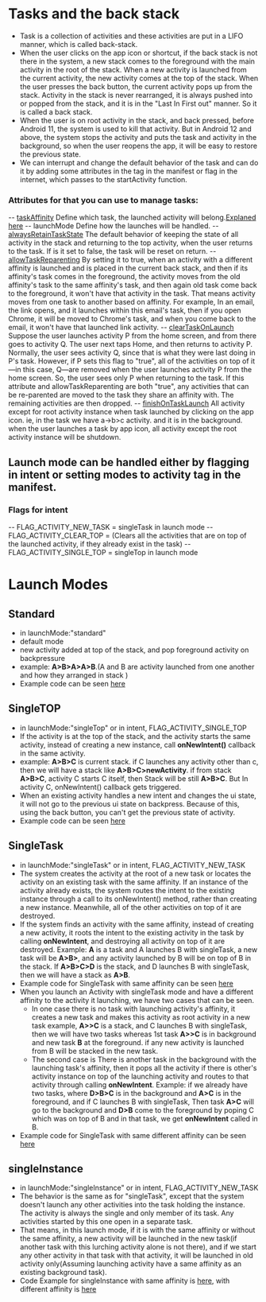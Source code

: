 # Tasks and the back stack

- Task is a collection of activities and these activities are put in a LIFO manner, which is called back-stack.
- When the user clicks on the app icon or shortcut, if the back stack is not there in the system, a new stack comes to the foreground with the main activity in the root of the stack. When a new activity is launched from the current activity, the new activity comes at the top of the stack. When the user presses the back button, the current activity pops up from the stack. Activity in the stack is never rearranged, it is always pushed into or popped from the stack, and it is in the "Last In First out" manner. So it is called a back stack.
- When the user is on root activity in the stack, and back pressed, before Android 11, the system is used to kill that activity. But in Android 12 and above, the system stops the activity and puts the task and activity in the background, so when the user reopens the app, it will be easy to restore the previous state.
- We can interrupt and change the default behavior of the task and can do it by adding some attributes in the <Activit> tag in the manifest or flag in the internet, which passes to the startActivity function.

### Attributes for <activity> that you can use to manage tasks:

-- [taskAffinity](https://developer.android.com/guide/topics/manifest/activity-element#aff)
    Define which task, the launched activity will belong.[Explaned here](https://chat.openai.com/share/cc7ca8dc-cfe5-4120-986e-9d6add87dbc3)
-- launchMode
    Define how the launches will be handled. 
-- [alwaysRetainTaskState](https://developer.android.com/guide/topics/manifest/activity-element#always)
    The default behavior of keeping the state of all activity in the stack and returning to the top activity, when the user returns to the task. If is it set to false, the task will be reset on return.
-- [allowTaskReparenting](https://developer.android.com/guide/topics/manifest/activity-element#reparent)
    By setting it to true, when an activity with a different affinity is launched and is placed in the current back stack, and then if its affinity's task comes in the foreground, the activity moves from the old affinity's task to the same affinity's task, and then again old task come back to the foreground, it won't have that activity in the task. That means activity moves from one task to another based on affinity. For example, In an email, the link opens, and it launches within this email's task, then if you open Chrome, it will be moved to Chrome's task, and when you come back to the email, it won't have that launched link activity.
-- [clearTaskOnLaunch](https://developer.android.com/guide/topics/manifest/activity-element#clear)
    Suppose the user launches activity P from the home screen, and from there goes to activity Q. The user next taps Home, and then returns to activity P. Normally, the user sees activity Q, since that is what they were last doing in P's task. However, if P sets this flag to "true", all of the activities on top of it—in this case, Q—are removed when the user launches activity P from the home screen. So, the user sees only P when returning to the task. If this attribute and allowTaskReparenting are both "true", any activities that can be re-parented are moved to the task they share an affinity with. The remaining activities are then dropped.
-- [finishOnTaskLaunch](https://developer.android.com/guide/topics/manifest/activity-element#finish)
    All activity except for root activity instance when task launched by clicking on the app icon. ie, in the task we have a->b>c activity. and it is in the background. when the user launches a task by app icon, all activity except the root activity instance will be shutdown.



## Launch mode can be handled either by flagging in intent or setting modes to activity tag in the manifest.

### Flags for intent

-- FLAG_ACTIVITY_NEW_TASK = singleTask in launch mode
-- FLAG_ACTIVITY_CLEAR_TOP = (Clears all the activities that are on top of the launched activity, if they already exist in the task)
-- FLAG_ACTIVITY_SINGLE_TOP = singleTop in launch mode

# Launch Modes

## Standard

- in <activity> launchMode:"standard"
- default mode
- new activity added at top of the stack, and pop foreground activity on backpressure
- example: **A>B>A>A>B**.(A and B are activity launched from one another and how they arranged in stack )
- Example code can be seen [here](https://github.com/sribanavasi/android_lauch_modes)

## SingleTOP

- in <activity> launchMode:"singleTop" or in intent, FLAG_ACTIVITY_SINGLE_TOP
- If the activity is at the top of the stack, and the activity starts the same activity, instead of creating a new instance, call **onNewIntent()** callback in the same activity.
- example: **A>B>C** is current stack. if C launches any activity other than c, then we will have a stack like **A>B>C>newActivity**. if from stack **A>B>C**, activity C starts C itself, then Stack will be still **A>B>C**. But In activity C, onNewIntent() callback gets triggered.
- When an existing activity handles a new intent and changes the ui state, it will not go to the previous ui state on backpress. Because of this, using the back button, you can't get the previous state of activity.
- Example code can be seen [here](https://github.com/sribanavasi/android_lauch_modes/tree/single_top)

## SingleTask

- in <activity> launchMode:"singleTask" or in intent, FLAG_ACTIVITY_NEW_TASK
- The system creates the activity at the root of a new task or locates the activity on an existing task with the same affinity. If an instance of the activity already exists, the system routes the intent to the existing instance through a call to its onNewIntent() method, rather than creating a new instance. Meanwhile, all of the other activities on top of it are destroyed.
- If the system finds an activity with the same affinity, instead of creating a new activity, it roots the intent to the existing activity in the task by calling **onNewIntent**, and destroying all activity on top of it are destroyed. Example: **A** is a task and A launches B with singleTask, a new task will be **A>B>**, and any activity launched by B will be on top of B in the stack. If **A>B>C>D** is the stack, and D launches B with singleTask, then we will have a stack as **A>B**. 
- Example code for SingleTask with same affinity can be seen [here](https://github.com/sribanavasi/android_lauch_modes/tree/single_task_same_affinity)
- When you launch an Activity with singleTask mode and have a different affinity to the activity it launching, we have two cases that can be seen. 
    - In one case there is no task with launching activity's affinity, it creates a new task and makes this activity as root activity in a new task example, **A>>C** is a stack, and C launches B with singleTask, then we will have two tasks whereas 1st task **A>>C** is in background and new task **B** at the foreground. if any new activity is launched from B will be stacked in the new task.
    - The second case is There is another task in the background with the launching task's affinity, then it pops all the activity if there is other's activity instance on top of the launching activity and routes to that activity through calling **onNewIntent**. Example: if we already have two tasks, where **D>B>C** is in the background and **A>C** is in the foreground, and if C launches B with singleTask, Then task **A>C** will go to the background and **D>B** come to the foreground by poping C which was on top of B and in that task, we get **onNewIntent** called in B.
- Example code for SingleTask with same different affinity can be seen [here](https://github.com/sribanavasi/android_lauch_modes/tree/single_task_different_affinity)

## singleInstance

- in <activity> launchMode:"singleInstance" or in intent, FLAG_ACTIVITY_NEW_TASK
- The behavior is the same as for "singleTask", except that the system doesn't launch any other activities into the task holding the instance. The activity is always the single and only member of its task. Any activities started by this one open in a separate task.
- That means, in this launch mode, if it is with the same affinity or without the same affinity, a new activity will be launched in the new task(if another task with this lurching activity alone is not there), and if we start any other activity in that task with that activity, it will be launched in old activity only(Assuming launching activity have a same affinity as an existing background task).
- Code Example for singleInstance with same affinity is [here](https://github.com/sribanavasi/android_lauch_modes/tree/single_instance_same_affinity), with different affinity is [here](https://github.com/sribanavasi/android_lauch_modes/tree/single_instance_different_affinity)
